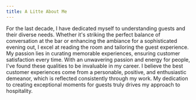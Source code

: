 ```yaml
---
title: A Litte About Me
---
```

  For the last decade, I have dedicated myself to understanding guests and their diverse needs. Whether it's striking the perfect balance of conversation at the bar or enhancing the ambiance for a sophisticated evening out, I excel at reading the room and tailoring the guest experience. My passion lies in curating memorable experiences, ensuring customer satisfaction every time.
  With an unwavering passion and energy for people, I've found these qualities to be invaluable in my career. I believe the best customer experiences come from a personable, positive, and enthusiastic demeanor, which is reflected consistently through my work. My dedication to creating exceptional moments for guests truly drives my approach to hospitality.

